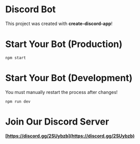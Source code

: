 # Discord Bot

This project was created with **create-discord-app**!

# Start Your Bot (Production)

`npm start`

# Start Your Bot (Development)

You must manually restart the process after changes!

`npm run dev`

# Join Our Discord Server

**[https://discord.gg/2SUybzb](https://discord.gg/2SUybzb)**
